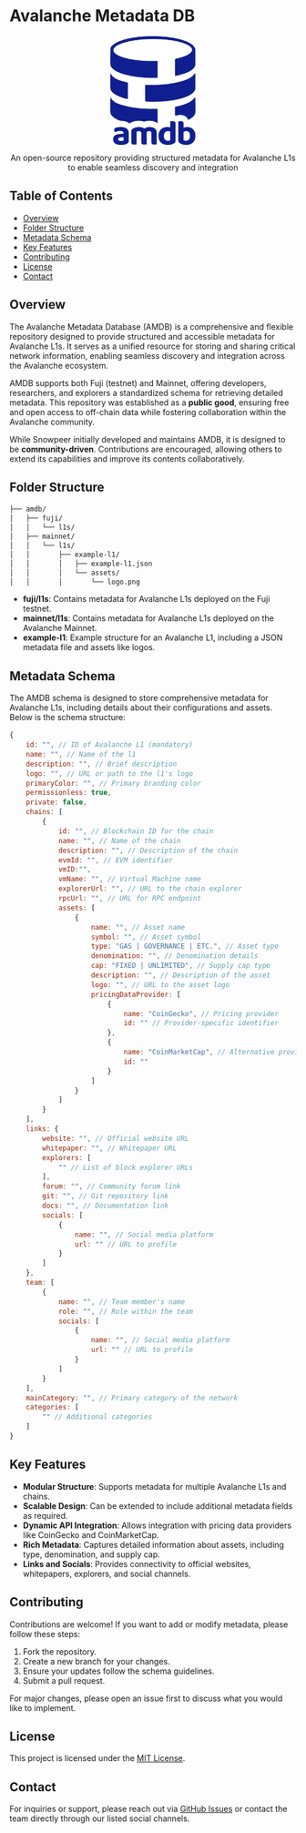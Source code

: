 # Avalanche Metadata DB

<p align="center">

<p align="center">
<img align="center" width="150px" height="auto" src="./amdb.svg">
</p>
  <p align="center">
An open-source repository providing structured metadata for Avalanche L1s to enable seamless discovery and integration

</p>

## Table of Contents

- [Overview](#overview)
- [Folder Structure](#folder-structure)
- [Metadata Schema](#metadata-schema)
- [Key Features](#key-features)
- [Contributing](#contributing)
- [License](#license)
- [Contact](#contact)

## Overview

The Avalanche Metadata Database (AMDB) is a comprehensive and flexible repository designed to provide structured and accessible metadata for Avalanche L1s. It serves as a unified resource for storing and sharing critical network information, enabling seamless discovery and integration across the Avalanche ecosystem.

AMDB supports both Fuji (testnet) and Mainnet, offering developers, researchers, and explorers a standardized schema for retrieving detailed metadata. This repository was established as a **public good**, ensuring free and open access to off-chain data while fostering collaboration within the Avalanche community.

While Snowpeer initially developed and maintains AMDB, it is designed to be **community-driven**. Contributions are encouraged, allowing others to extend its capabilities and improve its contents collaboratively.

## Folder Structure

```
├── amdb/
│   ├── fuji/
│   │   └── l1s/
│   ├── mainnet/
│   │   └── l1s/
│   │       ├── example-l1/
│   │       │   ├── example-l1.json
│   │       │   └── assets/
│   │       │       └── logo.png
```

- **fuji/l1s**: Contains metadata for Avalanche L1s deployed on the Fuji testnet.
- **mainnet/l1s**: Contains metadata for Avalanche L1s deployed on the Avalanche Mainnet.
- **example-l1**: Example structure for an Avalanche L1, including a JSON metadata file and assets like logos.

## Metadata Schema

The AMDB schema is designed to store comprehensive metadata for Avalanche L1s, including details about their configurations and assets. Below is the schema structure:

```javascript
{
    id: "", // ID of Avalanche L1 (mandatory)
    name: "", // Name of the l1
    description: "", // Brief description 
    logo: "", // URL or path to the l1's logo
    primaryColor: "", // Primary branding color
    permissionless: true,
    private: false,
    chains: [
        {
            id: "", // Blockchain ID for the chain
            name: "", // Name of the chain
            description: "", // Description of the chain
            evmId: "", // EVM identifier
            vmID:"",
            vmName: "", // Virtual Machine name
            explorerUrl: "", // URL to the chain explorer
            rpcUrl: "", // URL for RPC endpoint
            assets: [
                {
                    name: "", // Asset name
                    symbol: "", // Asset symbol
                    type: "GAS | GOVERNANCE | ETC.", // Asset type
                    denomination: "", // Denomination details
                    cap: "FIXED | UNLIMITED", // Supply cap type 
                    description: "", // Description of the asset
                    logo: "", // URL to the asset logo
                    pricingDataProvider: [
                        {
                            name: "CoinGecko", // Pricing provider
                            id: "" // Provider-specific identifier
                        },
                        {
                            name: "CoinMarketCap", // Alternative provider
                            id: ""
                        }
                    ]
                }
            ]
        }
    ],
    links: {
        website: "", // Official website URL
        whitepaper: "", // Whitepaper URL
        explorers: [
            "" // List of block explorer URLs
        ],
        forum: "", // Community forum link
        git: "", // Git repository link
        docs: "", // Documentation link
        socials: [
            {
                name: "", // Social media platform
                url: "" // URL to profile
            }
        ]
    },
    team: [
        {
            name: "", // Team member's name
            role: "", // Role within the team
            socials: [
                {
                    name: "", // Social media platform
                    url: "" // URL to profile
                }
            ]
        }
    ],
    mainCategory: "", // Primary category of the network
    categories: [
        "" // Additional categories
    ]
}
```

## Key Features

- **Modular Structure**: Supports metadata for multiple Avalanche L1s and chains.
- **Scalable Design**: Can be extended to include additional metadata fields as required.
- **Dynamic API Integration**: Allows integration with pricing data providers like CoinGecko and CoinMarketCap.
- **Rich Metadata**: Captures detailed information about assets, including type, denomination, and supply cap.
- **Links and Socials**: Provides connectivity to official websites, whitepapers, explorers, and social channels.

## Contributing

Contributions are welcome! If you want to add or modify metadata, please follow these steps:

1. Fork the repository.
2. Create a new branch for your changes.
3. Ensure your updates follow the schema guidelines.
4. Submit a pull request.

For major changes, please open an issue first to discuss what you would like to implement.

## License

This project is licensed under the [MIT License](LICENSE).

## Contact

For inquiries or support, please reach out via [GitHub Issues](https://github.com/your-repo/amdb/issues) or contact the team directly through our listed social channels.

